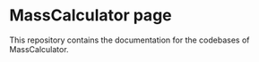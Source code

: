 # MassCalculator page

This repository contains the documentation for the codebases of MassCalculator.
